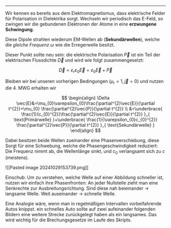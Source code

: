 ***

Wir kennen es bereits aus dem Elektromagnetismus, dass elektrische Felder für Polarisation in Dielektrika sorgt. Wechseln wir periodisch das E-Feld, so zwingen wir die gebundenen Elektronen der Atome in eine **erzwungene Schwingung**.

Diese Dipole strahlen wiederum EM-Wellen ab (**Sekundärwellen**), welche die *gleiche Frequenz* $\omega$ wie die Erregerwelle besitzt.

Dieser Punkt sollte neu sein: die elektrische Polarisation $\vec{P}$ ist ein Teil der elektrischen Flussdichte $\vec{D}$ und wird wie folgt zusammengesetzt:

$$
\vec{D}=\varepsilon_{r}\varepsilon_{0}\vec{E}=\varepsilon_{0}\vec{E}+\vec{P}
$$

Bleiben wir bei unseren vorherigen Bedingungen ($\mu_{r}=1,\vec{j}=0$) und nutzen die 4. MWG erhalten wir

$$
\begin{align}
\Delta \vec{E}&=\mu_{0}\varepsilon_{0}\frac{\partial^{2}\vec{E}}{\partial t^{2}}+\mu_{0} \frac{\partial^{2}\vec{P}}{\partial t^{2}}   \\
&=\underbrace{ \frac{1}{c_{0}^{2}}\frac{\partial^{2}\vec{E}}{\partial t^{2}} }_{ \text{Primärwelle} }+\underbrace{ \frac{1}{\varepsilon_{0}c_{0}^{2}} \frac{\partial^{2}\vec{P}}{\partial t^{2}}  }_{ \text{Sekundärwelle} }
\end{align}
$$

Dabei besitzen beide Wellen zueinander eine Phasenverschiebung, diese Sorgt für eine Schwebung, welche die Phasengeschwindigkeit reduziert: Die Frequenz nimmt ab, die Wellenlänge sinkt, und $c_{0}$ verlangsamt sich zu $c$ (meistens).

![[Pasted image 20241029153739.png]]

Einschub:
Um zu verstehen, welche Welle auf einer Abbildung schneller ist, nutzen wir einfach ihre Phasenfronten: An jeder Nullstelle zieht man eine Senkrechte zur Ausbreitungsrichtung. Sind diese nah beieinander $\to$ langsame Welle. Weit auseinander $\to$ schnelle Welle. 

Eine Analogie wäre, wenn man in regelmäßigen Intervallen vorbeifahrende Autos knippst.  ein schnelles Auto sollte auf zwei aufeinander folgenden Bildern eine weitere Strecke zurückgelegt haben als ein langsames. Das wird wichtig für die Brechungsgesetze im Laufe des Skripts.